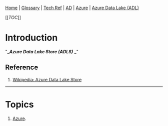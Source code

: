 [Home](/Slalom-LLC/Slalom-Consulting) | [Glossary](/Glossary) | [Tech Ref](/Tech-Ref) | [AD](/Tech-Ref/Software-Development/DevOps-\(Development-and-IT-Operations\)/AD-\(Active-Directory\)) | [Azure](/Tech-Ref/Microsoft/Microsoft-Azure) | [Azure Data Lake (ADL)](/Tech-Ref/Microsoft/Microsoft-Azure/ADL-\(Azure-Data-Lake\))

[[_TOC_]]

# Introduction
"_***Azure Data Lake Store (ADLS)*** _"

## Reference
1. [Wikipedia: Azure Data Lake Store](https://en.wikipedia.org/wiki/Azure_Data_Lake#Azure_Data_Lake_Store)

---
# Topics
1. [Azure](/Tech-Ref/Microsoft/Microsoft-Azure).

